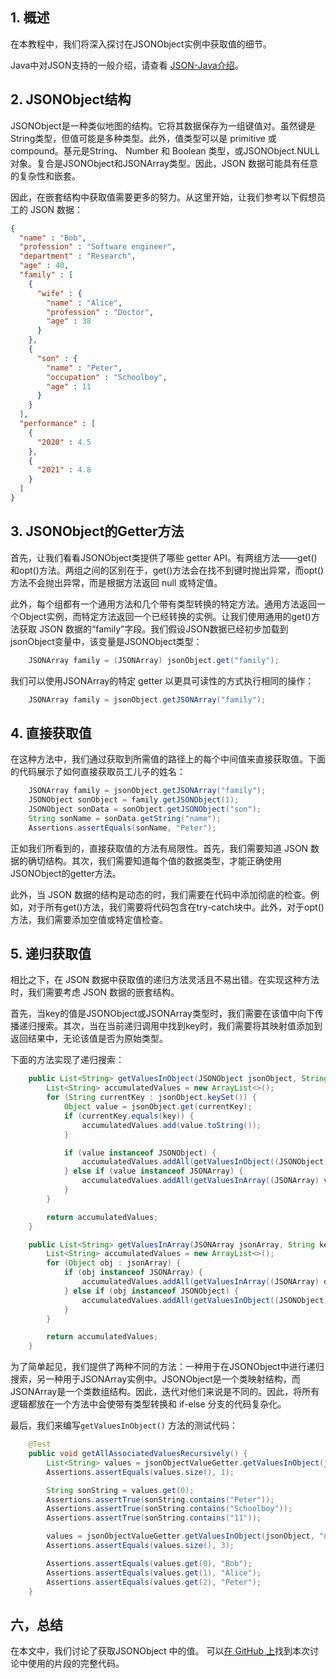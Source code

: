 ## 1. 概述

在本教程中，我们将深入探讨在JSONObject实例中获取值的细节。

Java中对JSON支持的一般介绍，请查看 [JSON-Java介绍](https://www.baeldung.com/java-org-json)。

## 2. JSONObject结构

JSONObject是一种类似地图的结构。它将其数据保存为一组键值对。虽然键是String类型，但值可能是多种类型。此外，值类型可以是 primitive 或 compound。基元是String、 Number 和 Boolean 类型，或JSONObject.NULL对象。复合是JSONObject和JSONArray类型。因此，JSON 数据可能具有任意的复杂性和嵌套。

因此，在嵌套结构中获取值需要更多的努力。从这里开始，让我们参考以下假想员工的 JSON 数据：

```json
{
  "name" : "Bob",
  "profession" : "Software engineer",
  "department" : "Research",
  "age" : 40,
  "family" : [
    {
      "wife" : {
        "name" : "Alice",
        "profession" : "Doctor",
        "age" : 38
      }
    },
    {
      "son" : {
        "name" : "Peter",
        "occupation" : "Schoolboy",
        "age" : 11
      }
    }
  ],
  "performance" : [
    {
      "2020" : 4.5
    },
    {
      "2021" : 4.8
    }
  ]
}
```

## 3. JSONObject的Getter方法

首先，让我们看看JSONObject类提供了哪些 getter API。有两组方法——get()和opt()方法。两组之间的区别在于，get()方法会在找不到键时抛出异常，而opt()方法不会抛出异常，而是根据方法返回 null 或特定值。

此外，每个组都有一个通用方法和几个带有类型转换的特定方法。通用方法返回一个Object实例，而特定方法返回一个已经转换的实例。让我们使用通用的get()方法获取 JSON 数据的“family”字段。我们假设JSON数据已经初步加载到jsonObject变量中，该变量是JSONObject类型：

```java
    JSONArray family = (JSONArray) jsonObject.get("family");
```

我们可以使用JSONArray的特定 getter 以更具可读性的方式执行相同的操作：

```java
    JSONArray family = jsonObject.getJSONArray("family");
```

## 4. 直接获取值

在这种方法中，我们通过获取到所需值的路径上的每个中间值来直接获取值。下面的代码展示了如何直接获取员工儿子的姓名：

```java
    JSONArray family = jsonObject.getJSONArray("family");
    JSONObject sonObject = family.getJSONObject(1);
    JSONObject sonData = sonObject.getJSONObject("son");
    String sonName = sonData.getString("name");
    Assertions.assertEquals(sonName, "Peter");
```

正如我们所看到的，直接获取值的方法有局限性。首先，我们需要知道 JSON 数据的确切结构。其次，我们需要知道每个值的数据类型，才能正确使用JSONObject的getter方法。

此外，当 JSON 数据的结构是动态的时，我们需要在代码中添加彻底的检查。例如，对于所有get()方法，我们需要将代码包含在try-catch块中。此外，对于opt()方法，我们需要添加空值或特定值检查。

## 5. 递归获取值

相比之下，在 JSON 数据中获取值的递归方法灵活且不易出错。在实现这种方法时，我们需要考虑 JSON 数据的嵌套结构。

首先，当key的值是JSONObject或JSONArray类型时，我们需要在该值中向下传播递归搜索。其次，当在当前递归调用中找到key时，我们需要将其映射值添加到返回结果中，无论该值是否为原始类型。

下面的方法实现了递归搜索：

```java
    public List<String> getValuesInObject(JSONObject jsonObject, String key) {
        List<String> accumulatedValues = new ArrayList<>();
        for (String currentKey : jsonObject.keySet()) {
            Object value = jsonObject.get(currentKey);
            if (currentKey.equals(key)) {
                accumulatedValues.add(value.toString());
            }

            if (value instanceof JSONObject) {
                accumulatedValues.addAll(getValuesInObject((JSONObject) value, key));
            } else if (value instanceof JSONArray) {
                accumulatedValues.addAll(getValuesInArray((JSONArray) value, key));
            }
        }

        return accumulatedValues;
    }

    public List<String> getValuesInArray(JSONArray jsonArray, String key) {
        List<String> accumulatedValues = new ArrayList<>();
        for (Object obj : jsonArray) {
            if (obj instanceof JSONArray) {
                accumulatedValues.addAll(getValuesInArray((JSONArray) obj, key));
            } else if (obj instanceof JSONObject) {
                accumulatedValues.addAll(getValuesInObject((JSONObject) obj, key));
            }
        }

        return accumulatedValues;
    }
```

为了简单起见，我们提供了两种不同的方法：一种用于在JSONObject中进行递归搜索，另一种用于JSONArray实例中。JSONObject是一个类映射结构，而JSONArray是一个类数组结构。因此，迭代对他们来说是不同的。因此，将所有逻辑都放在一个方法中会使带有类型转换和 if-else 分支的代码复杂化。

最后，我们来编写`getValuesInObject()` 方法的测试代码：

```java
    @Test
    public void getAllAssociatedValuesRecursively() {
        List<String> values = jsonObjectValueGetter.getValuesInObject(jsonObject, "son");
        Assertions.assertEquals(values.size(), 1);

        String sonString = values.get(0);
        Assertions.assertTrue(sonString.contains("Peter"));
        Assertions.assertTrue(sonString.contains("Schoolboy"));
        Assertions.assertTrue(sonString.contains("11"));

        values = jsonObjectValueGetter.getValuesInObject(jsonObject, "name");
        Assertions.assertEquals(values.size(), 3);

        Assertions.assertEquals(values.get(0), "Bob");
        Assertions.assertEquals(values.get(1), "Alice");
        Assertions.assertEquals(values.get(2), "Peter");
    }
```

## 六，总结

在本文中，我们讨论了获取JSONObject 中的值。 可以[在 GitHub 上](https://github.com/eugenp/tutorials/tree/master/json-modules/json-2)找到本次讨论中使用的片段的完整代码。